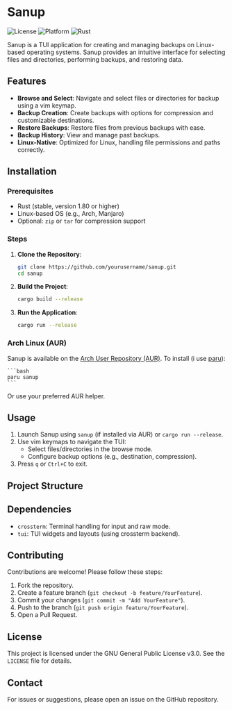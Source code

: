 # Sanup

![License](https://img.shields.io/badge/License-GNU-blue)
![Platform](https://img.shields.io/badge/Platform-Linux-lightgrey)
![Rust](https://img.shields.io/badge/Rust-1.80%2B-orange?logo=rust)

Sanup is a TUI application for creating and managing backups on Linux-based operating systems. Sanup provides an intuitive interface for selecting files and directories, performing backups, and restoring data.

## Features

- **Browse and Select**: Navigate and select files or directories for backup using a vim keymap.
- **Backup Creation**: Create backups with options for compression and customizable destinations.
- **Restore Backups**: Restore files from previous backups with ease.
- **Backup History**: View and manage past backups.
- **Linux-Native**: Optimized for Linux, handling file permissions and paths correctly.

## Installation

### Prerequisites

- Rust (stable, version 1.80 or higher)
- Linux-based OS (e.g., Arch, Manjaro)
- Optional: `zip` or `tar` for compression support

### Steps

1. **Clone the Repository**:

   ```bash
   git clone https://github.com/yourusername/sanup.git
   cd sanup
   ```

2. **Build the Project**:

   ```bash
   cargo build --release
   ```

3. **Run the Application**:

   ```bash
   cargo run --release
   ```

### Arch Linux (AUR)

Sanup is available on the [Arch User Repository (AUR)](https://aur.archlinux.org/). To install (i use [paru](https://github.com/Morganamilo/paru)):

    ```bash
    paru sanup
    ```

Or use your preferred AUR helper.

## Usage

1. Launch Sanup using `sanup` (if installed via AUR) or `cargo run --release`.
2. Use vim keymaps to navigate the TUI:
   - Select files/directories in the browse mode.
   - Configure backup options (e.g., destination, compression).
3. Press `q` or `Ctrl+C` to exit.

## Project Structure

## Dependencies

- `crossterm`: Terminal handling for input and raw mode.
- `tui`: TUI widgets and layouts (using crossterm backend).

## Contributing

Contributions are welcome! Please follow these steps:

1. Fork the repository.
2. Create a feature branch (`git checkout -b feature/YourFeature`).
3. Commit your changes (`git commit -m "Add YourFeature"`).
4. Push to the branch (`git push origin feature/YourFeature`).
5. Open a Pull Request.

## License

This project is licensed under the GNU General Public License v3.0. See the `LICENSE` file for details.

## Contact

For issues or suggestions, please open an issue on the GitHub repository.
